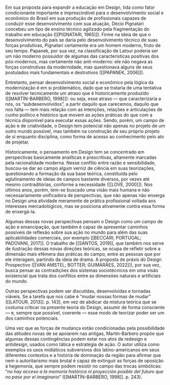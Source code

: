 Em sua proposta para expandir a educação em Design, tida como fator condicionante importante e imprescindível para o desenvolvimento social e econômico do Brasil em sua produção de profissionais capazes de conduzir esse desenvolvimento com sua atuação, Décio Pignatari concebeu um tipo de ensino técnico agilizado pela fragmentação do trabalho em educação ([[PIGNATARI, 1965]]). Firme na ideia de que o desenvolvimento do país se daria pelo desenvolvimento técnico de suas forças produtivas, Pignatari certamente era um homem moderno, fruto de seu tempo. Papanek, por sua vez, na classificação de Latour poderia ser um não moderno possuidor de algumas das características positivas dos pós-modernos, mas certamente não anti-moderno: ele não negava as forças construtivas da modernidade, mas questionava alguns de seus postulados mais fundamentais e destrutivos ([[PAPANEK, 2006]]).

Entretanto, pensar desenvolvimento social e econômico pela lógica da modernização é em si problemático, dado que se trataria de uma tentativa de resolver tecnicamente um atraso que é historicamente produzido ([[MARTÍN-BARBERO, 1998]]): ou seja, esse atraso — que caracterizaria a nós, os “subdesenvolvidos”, a partir daquilo que carecemos, daquilo que nos falta — tem mais relação com as intenções, relações e articulações de cunho político e histórico que movem as ações práticas do que com a técnica disponível para executar essas ações. Sendo, porém, um campo de ação e de criatividade, o Design tem potencial não apenas no projeto de um outro mundo possível, mas também na construção de seu próprio projeto de si enquanto disciplina, como forma de acesso ao conhecimento pelo ato de projetar.

Historicamente, o pensamento em Design tem se concentrado em perspectivas basicamente analíticas e prescritivas, altamente marcadas pela racionalidade moderna. Nesse conflito entre razão e sensibilidade, buscou-se dar ao campo algum verniz de ciência em suas teorizações, questionando a formação da sua base teórica, constituída pelo aglutinamento de ideias de campos bastante diversos, por vezes até mesmo contraditórias, conforme a necessidade ([[LOVE, 2000]]). Nos últimos anos, porém, tem-se buscado uma visão mais humana e não necessariamente unificadora de perspectivas, que não apenas não enxerga no Design uma atividade meramente de prática profissional voltada aos interesses mercadológicos, mas se posiciona ativamente contra essa forma de enxergá-la. 

Algumas dessas novas perspectivas pensam o Design como um campo de ação e emancipação, que também é capaz de apresentar caminhos possíveis de reflexão sobre sua ação no mundo para além das suas aplicabilidades comerciais, por exemplo [[BECCARI; PORTUGAL; PADOVANI, 2017]]. O trabalho de [[SANTOS, 2019]], que também nos serve de ilustração dessas novas direções teóricas, se ocupa de refletir sobre a dimensão mais efêmera das práticas do campo, entre as pessoas que por ele interagem, partindo da ideia de drama. A proposta de práxis do Design Prospectivo ([[VAN AMSTEL; BOTTER; GUIMARÃES, 2022]]), por sua vez, busca pensar as contradições dos sistemas sociotécnicos em uma visão existencial que trata dos conflitos entre as dimensões naturais e artificiais do mundo.

Outras perspectivas podem ser discutidas, desenvolvidas e tornadas viáveis. Se a tarefa que nos cabe é “mudar nossas formas de mudar” ([[LATOUR, 2013]]. p. 143), em vez de abdicar da mistura teórica que se costuma criticar na presente teoria do Design, assumir de forma consciente — e, sempre que possível, coerente — esse modo de teorizar poder ser um dos caminhos potenciais.

Uma vez que as forças de mudança estão condicionadas pela possibilidade das atitudes novas de se apoiarem nas antigas, Martín-Barbero propõe que algumas dessas contingências podem estar nos atos de redesign e antidesign, usados como tática e estratégia de ação. O autor utiliza como exemplos os usos midiáticos subversivos dos latino-americanos em seus diferentes contextos e a história de dominação da região para afirmar que nem o autoritarismo mais brutal é capaz de extinguir as forças de oposição à hegemonia, que sempre podem resistir no campo das trocas simbólicas: “_no hay acceso a la memoria histórica ni proyección posible del futuro que no pase por el imaginario_” ([[MARTÍN-BARBERO, 1998]]. p. 243).